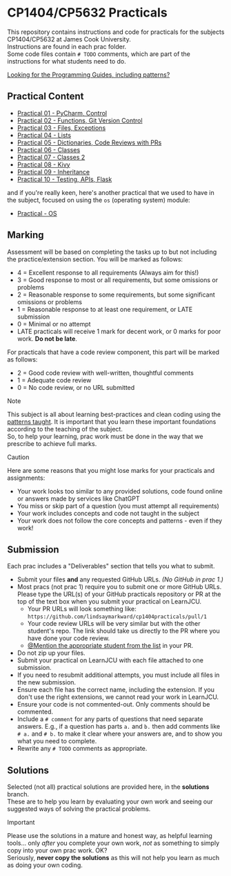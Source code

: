 # CP1404/CP5632 Practicals

This repository contains instructions and code for practicals for the subjects CP1404/CP5632 at James Cook
University.  
Instructions are found in each prac folder.  
Some code files contain `# TODO` comments, which are part of the instructions for what students need to do.

[Looking for the Programming Guides, including patterns?](https://github.com/CP1404/Starter/wiki/Programming-Patterns)

## Practical Content

* [Practical 01 - PyCharm, Control](./prac_01)
* [Practical 02 - Functions, Git Version Control](./prac_02)
* [Practical 03 - Files, Exceptions](./prac_03)
* [Practical 04 - Lists](./prac_04)
* [Practical 05 - Dictionaries, Code Reviews with PRs](./prac_05)
* [Practical 06 - Classes](./prac_06)
* [Practical 07 - Classes 2](./prac_07)
* [Practical 08 - Kivy](./prac_08)
* [Practical 09 - Inheritance](./prac_09)
* [Practical 10 - Testing, APIs, Flask](./prac_10)

and if you're really keen, here's another practical that we used to have in the subject, focused on using the `os`
(operating system) module:

* [Practical - OS](./prac_os)

## Marking

Assessment will be based on completing the tasks up to but not including
the practice/extension section. You will be marked as follows:

- 4 = Excellent response to all requirements (Always aim for this!)
- 3 = Good response to most or all requirements, but some omissions or problems
- 2 = Reasonable response to some requirements, but some significant omissions or problems
- 1 = Reasonable response to at least one requirement, or LATE submission
- 0 = Minimal or no attempt
- LATE practicals will receive 1 mark for decent work, or 0 marks for poor work. **Do not be late**.

For practicals that have a code review component, this part will be marked as follows:

- 2 = Good code review with well-written, thoughtful comments
- 1 = Adequate code review
- 0 = No code review, or no URL submitted

> [!NOTE]
> This subject is all about learning best-practices and clean coding using
> the [patterns taught](https://github.com/CP1404/Starter/wiki/Programming-Patterns).
> It is important that you learn these important foundations according to the teaching of the subject.    
> So, to help your learning, prac work must be done in the way that we prescribe to achieve full marks.

> [!CAUTION]
> Here are some reasons that you might lose marks for your practicals and assignments:
> - Your work looks too similar to any provided solutions, code found online or answers made by services like ChatGPT
> - You miss or skip part of a question (you must attempt all requirements)
> - Your work includes concepts and code not taught in the subject
> - Your work does not follow the core concepts and patterns - even if they work!

## Submission

Each prac includes a "Deliverables" section that tells you what to submit.

- Submit your files **and** any requested GitHub URLs. _(No GitHub in prac 1.)_
- Most pracs (not prac 1) require you to submit one or more GitHub URLs.  
  Please type the URL(s) of your GitHub practicals repository or PR at the
  top of the text box when you submit your practical on LearnJCU.
    - Your PR URLs will look something like: `https://github.com/lindsaymarkward/cp1404practicals/pull/1`
    - Your code review URLs will be very similar but with the other student's repo. The link should take us directly to
      the PR where you have done your code review.
    - [@Mention the appropriate student from the list](https://github.com/CP1404/Starter/wiki/Code-Review-Order) in your
      PR.
- Do not zip up your files.
- Submit your practical on LearnJCU with each file attached to one submission.
- If you need to resubmit additional attempts, you must include all files in the new submission.
- Ensure each file has the correct name, including the extension. If you don't use the right extensions, we cannot read
  your work in LearnJCU.
- Ensure your code is not commented-out. Only comments should be commented.
- Include a `# comment` for any parts of questions that need separate answers. E.g., if a question has parts `a.`
  and `b.` then add comments like `# a.` and `# b.` to make it clear where your answers are, and to show you what you
  need to complete.
- Rewrite any `# TODO` comments as appropriate.

## Solutions

Selected (not all) practical solutions are provided here, in the **solutions** branch.  
These are to help you learn by evaluating your own work and seeing our suggested ways of solving the practical problems.

> [!IMPORTANT]
> Please use the solutions in a mature and honest way, as helpful learning tools... only _after_ you complete
> your own work, _not_ as something to simply copy into your own prac work. OK?  
> Seriously, **never copy the solutions** as this will not help you learn as much as doing your own coding.
